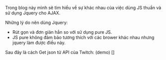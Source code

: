 Trong blog này mình sẽ tìm hiểu về sự khác nhau của việc dùng JS thuần và sử dụng Jquery cho AJAX.


Những lý do nên dùng Jquery:
- Rút gọn và đơn giản hẳn so với sử dụng pure JS.
- JS pure không đảm bảo tương thích với các brower khác nhau nhưng jquery làm được điều này. 

Sau đây là cách Get json từ API của Twitch: (demo) []
